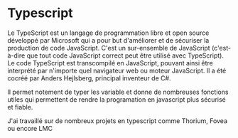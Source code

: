 Typescript
==========

Le TypeScript est un langage de programmation libre et open source développé par Microsoft qui a pour but d'améliorer et de sécuriser la production de code JavaScript. C'est un sur-ensemble de JavaScript (c'est-à-dire que tout code JavaScript correct peut être utilisé avec TypeScript). Le code TypeScript est transcompilé en JavaScript, pouvant ainsi être interprété par n'importe quel navigateur web ou moteur JavaScript. Il a été cocréé par Anders Hejlsberg, principal inventeur de C#.

Il permet notement de typer les variable et donne de nombreuses fonctions utiles qui permettent de rendre la programation en javascript plus sécurisé et fiable.

J'ai travaillé sur de nombreux projets en typescript comme <Link to="/realisations/thorium">Thorium</Link>, <Link to="/realisations/thorium">Fovea</Link> ou encore <Link to="/realisations/lmc">LMC</Link>
